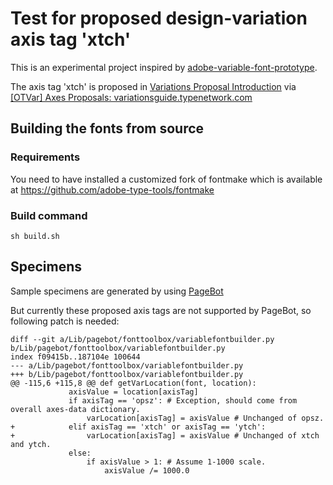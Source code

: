 # Test for proposed design-variation axis tag 'xtch'

This is an experimental project inspired by [adobe-variable-font-prototype](https://github.com/adobe-fonts/adobe-variable-font-prototype).

The axis tag 'xtch' is proposed in [Variations Proposal Introduction](https://variationsguide.typenetwork.com/) via
[[OTVar] Axes Proposals: variationsguide.typenetwork.com](http://typedrawers.com/discussion/2302/otvar-axes-proposals-variationsguide-typenetwork-com)

## Building the fonts from source

### Requirements

You need to have installed a customized fork of fontmake which is available at https://github.com/adobe-type-tools/fontmake

### Build command

```
sh build.sh
```

## Specimens

Sample specimens are generated by using [PageBot](https://github.com/TypeNetwork/PageBot)

But currently these proposed axis tags are not supported by PageBot, so following patch is needed:

```
diff --git a/Lib/pagebot/fonttoolbox/variablefontbuilder.py b/Lib/pagebot/fonttoolbox/variablefontbuilder.py
index f09415b..187104e 100644
--- a/Lib/pagebot/fonttoolbox/variablefontbuilder.py
+++ b/Lib/pagebot/fonttoolbox/variablefontbuilder.py
@@ -115,6 +115,8 @@ def getVarLocation(font, location):
             axisValue = location[axisTag]
             if axisTag == 'opsz': # Exception, should come from overall axes-data dictionary.
                 varLocation[axisTag] = axisValue # Unchanged of opsz.
+            elif axisTag == 'xtch' or axisTag == 'ytch':
+                varLocation[axisTag] = axisValue # Unchanged of xtch and ytch.
             else:
                 if axisValue > 1: # Assume 1-1000 scale.
                     axisValue /= 1000.0
```